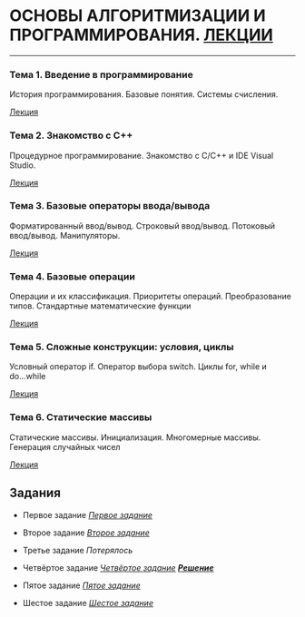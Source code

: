 # ОСНОВЫ АЛГОРИТМИЗАЦИИ И ПРОГРАММИРОВАНИЯ. [ЛЕКЦИИ](https://tgjmjgj.github.io/Clecture/dist/index.html "Лекции")
***


###  Тема 1. Введение в программирование
История программирования. Базовые понятия. Системы счисления.

[Лекция](https://tgjmjgj.github.io/Clecture/dist/lecture/Introduction/index.html "Лекция")

###  Тема 2. Знакомство с C++
Процедурное программирование. Знакомство с C/C++ и IDE Visual Studio.

[Лекция](https://tgjmjgj.github.io/Clecture/dist/lecture/Visual_Cpp/index.html "Лекция") 

###  Тема 3. Базовые операторы ввода/вывода
Форматированный ввод/вывод. Строковый ввод/вывод. Потоковый ввод/вывод. Манипуляторы.

[Лекция](https://tgjmjgj.github.io/Clecture/dist/lecture/Input_Output/index.html "Лекция") 

###  Тема 4. Базовые операции
Операции и их классификация. Приоритеты операций. Преобразование типов. Стандартные математические функции

[Лекция](https://tgjmjgj.github.io/Clecture/dist/lecture/Operations/index.html "Лекция") 

###  Тема 5. Сложные конструкции: условия, циклы
Условный оператор if. Оператор выбора switch. Циклы for, while и do...while

[Лекция](https://tgjmjgj.github.io/Clecture/dist/lecture/Complex_Constructs/index.html "Лекция") 

###  Тема 6. Статические массивы
Статические массивы. Инициализация. Многомерные массивы. Генерация случайных чисел

[Лекция](https://tgjmjgj.github.io/Clecture/dist/lecture/Arrays/index.html "Лекция") 


##  Задания
* Первое задание
	[_Первое_ _задание_](https://tgjmjgj.github.io/Clecture/dist/task/Task_1/Task_1.pdf "Задание 1")

* Второе задание
	[_Второе_ _задание_](https://tgjmjgj.github.io/Clecture/dist/task/Task_2/Task_2.pdf "Задание 2")

* Третье задание
	_Потерялось_

* Четвёртое задание
	[_Четвёртое_ _задание_](https://tgjmjgj.github.io/Clecture/dist/task/Task_4/Task_4.pdf "Задание 4")
	[***Решение***](https://tgjmjgj.github.io/Clecture/dist/completed/Task_4/Index.html "Решение задания 4")

* Пятое задание
	[_Пятое_ _задание_](https://tgjmjgj.github.io/Clecture/dist/task/Task_5/Task_5.pdf "Задание 2")

* Шестое задание
	[_Шестое_ _задание_](https://tgjmjgj.github.io/Clecture/dist/task/Task_6/Task_6.pdf "Задание 2")